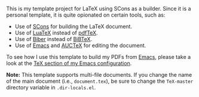 This is my template project for LaTeX using SCons as a builder. Since
it is a personal template, it is quite opionated on certain tools,
such as:

* Use of [SCons][scons] for building the LaTeX document.
* Use of [LuaTeX][luatex] instead of [pdfTeX][pdftex].
* Use of [Biber][biber] instead of [BiBTeX][bibtex].
* Use of [Emacs][emacs] and [AUCTeX][auctex] for editing the document.

[scons]: http://scons.org/
[luatex]: http://www.luatex.org/
[pdftex]: http://www.tug.org/applications/pdftex/
[biber]: http://biblatex-biber.sourceforge.net/
[bibtex]: http://www.ctan.org/pkg/bibtex
[emacs]: http://www.gnu.org/software/emacs/
[auctex]: http://www.gnu.org/software/auctex/

To see how I use this template to build my PDFs from [Emacs][emacs], please take a look at the [TeX section of my Emacs configuration][sean-tex-emacs].

[sean-tex-emacs]: https://github.com/seanfisk/emacs/blob/sean/personal/personal-tex.el

**Note:** This template supports multi-file documents. If you change
  the name of the main document (i.e., `document.tex`), be sure to
  change the `TeX-master` directory variable in `.dir-locals.el`.
